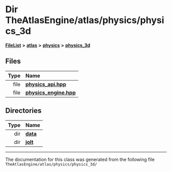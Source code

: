 

# Dir TheAtlasEngine/atlas/physics/physics\_3d



[**FileList**](files.md) **>** [**atlas**](dir_1e6ffef027cfcf7ded3287660b505c9f.md) **>** [**physics**](dir_40e4880a491f87475db52b6f14fdb765.md) **>** [**physics\_3d**](dir_ab5034a21b7aebf79f76e5e8638ac885.md)












## Files

| Type | Name |
| ---: | :--- |
| file | [**physics\_api.hpp**](physics__api_8hpp.md) <br> |
| file | [**physics\_engine.hpp**](physics__engine_8hpp.md) <br> |


## Directories

| Type | Name |
| ---: | :--- |
| dir | [**data**](dir_979e5e81d6b989d5f059c91b3771cf0a.md) <br> |
| dir | [**jolt**](dir_3d876be8cd66de39c1e103aa97223d9b.md) <br> |

























































------------------------------
The documentation for this class was generated from the following file `TheAtlasEngine/atlas/physics/physics_3d/`


